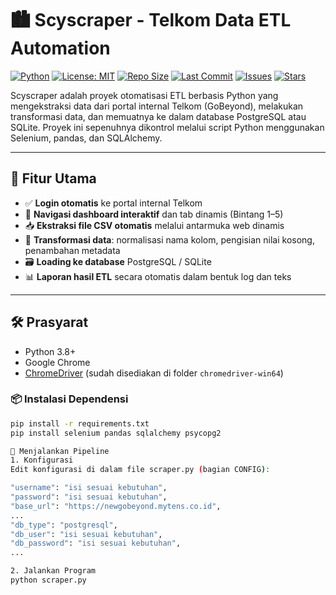 # 🏙️ Scyscraper - Telkom Data ETL Automation

[![Python](https://img.shields.io/badge/Python-3.8%2B-blue.svg)](https://www.python.org/)
[![License: MIT](https://img.shields.io/badge/License-MIT-yellow.svg)](https://opensource.org/licenses/MIT)
[![Repo Size](https://img.shields.io/github/repo-size/Ersaoktaviannn/Scyscraper)](https://github.com/Ersaoktaviannn/Scyscraper)
[![Last Commit](https://img.shields.io/github/last-commit/Ersaoktaviannn/Scyscraper)](https://github.com/Ersaoktaviannn/Scyscraper/commits/main)
[![Issues](https://img.shields.io/github/issues/Ersaoktaviannn/Scyscraper)](https://github.com/Ersaoktaviannn/Scyscraper/issues)
[![Stars](https://img.shields.io/github/stars/Ersaoktaviannn/Scyscraper?style=social)](https://github.com/Ersaoktaviannn/Scyscraper/stargazers)

Scyscraper adalah proyek otomatisasi ETL berbasis Python yang mengekstraksi data dari portal internal Telkom (GoBeyond), melakukan transformasi data, dan memuatnya ke dalam database PostgreSQL atau SQLite. Proyek ini sepenuhnya dikontrol melalui script Python menggunakan Selenium, pandas, dan SQLAlchemy.

---
## 🔧 Fitur Utama

- ✅ **Login otomatis** ke portal internal Telkom
- 🔄 **Navigasi dashboard interaktif** dan tab dinamis (Bintang 1–5)
- 📥 **Ekstraksi file CSV otomatis** melalui antarmuka web dinamis
- 🧹 **Transformasi data**: normalisasi nama kolom, pengisian nilai kosong, penambahan metadata
- 🗃️ **Loading ke database** PostgreSQL / SQLite
- 📊 **Laporan hasil ETL** secara otomatis dalam bentuk log dan teks
---

## 🛠️ Prasyarat

- Python 3.8+
- Google Chrome
- [ChromeDriver](https://chromedriver.chromium.org/downloads) (sudah disediakan di folder `chromedriver-win64`)

### 📦 Instalasi Dependensi

```bash
pip install -r requirements.txt
pip install selenium pandas sqlalchemy psycopg2

🚀 Menjalankan Pipeline
1. Konfigurasi
Edit konfigurasi di dalam file scraper.py (bagian CONFIG):

"username": "isi sesuai kebutuhan",
"password": "isi sesuai kebutuhan",
"base_url": "https://newgobeyond.mytens.co.id",
...
"db_type": "postgresql",
"db_user": "isi sesuai kebutuhan",
"db_password": "isi sesuai kebutuhan",
...

2. Jalankan Program
python scraper.py

